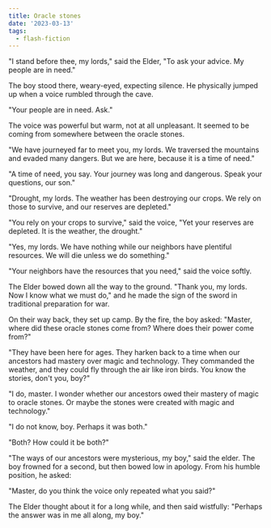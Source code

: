 ```yaml
---
title: Oracle stones
date: '2023-03-13'
tags:
  - flash-fiction
---
```


"I stand before thee, my lords," said the Elder, "To ask your advice. My people
are in need."

<!-- truncate -->

The boy stood there, weary-eyed, expecting silence. He physically jumped up when
a voice rumbled through the cave.

"Your people are in need. Ask."

The voice was powerful but warm, not at all unpleasant. It seemed to be coming
from somewhere between the oracle stones.

"We have journeyed far to meet you, my lords. We traversed the mountains and
evaded many dangers. But we are here, because it is a time of need."

"A time of need, you say. Your journey was long and dangerous. Speak your
questions, our son."

"Drought, my lords. The weather has been destroying our crops. We rely on those
to survive, and our reserves are depleted."

"You rely on your crops to survive," said the voice, "Yet your reserves are
depleted. It is the weather, the drought."

"Yes, my lords. We have nothing while our neighbors have plentiful resources. We
will die unless we do something."

"Your neighbors have the resources that you need," said the voice softly.

The Elder bowed down all the way to the ground. "Thank you, my lords. Now I know
what we must do," and he made the sign of the sword in traditional preparation
for war.

On their way back, they set up camp. By the fire, the boy asked: "Master, where
did these oracle stones come from? Where does their power come from?"

"They have been here for ages. They harken back to a time when our ancestors had
mastery over magic and technology. They commanded the weather, and they could
fly through the air like iron birds. You know the stories, don't you, boy?"

"I do, master. I wonder whether our ancestors owed their mastery of magic to
oracle stones. Or maybe the stones were created with magic and technology."

"I do not know, boy. Perhaps it was both."

"Both? How could it be both?"

"The ways of our ancestors were mysterious, my boy," said the elder. The boy
frowned for a second, but then bowed low in apology. From his humble position,
he asked:

"Master, do you think the voice only repeated what you said?"

The Elder thought about it for a long while, and then said wistfully: "Perhaps
the answer was in me all along, my boy."

